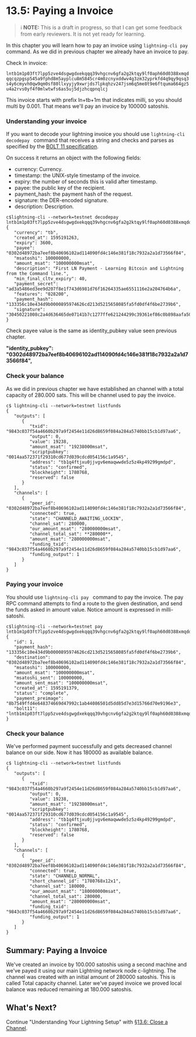 # 13.5: Paying a Invoice

> :information_source: **NOTE:** This is a draft in progress, so that I can get some feedback from early reviewers. It is not yet ready for learning.

In this chapter you will learn how to pay an invoice using `lightning-cli pay ` command.    As we did in previous chapter we already have an invoice to pay.  

Check ln invoice:

`lntb1m1p03ft7lpp5zve4dsgwgdxekqqq39vhgcnv6gfa2g2ktqy9lf0aph60d0388xmqdqqcqzpgsp545a9fphd8m5ayplcu8m5845cr4m0zcnyxddwv4g3zm32yprkfd4q9qy9qsq3s4y6cmyvh0qw9qm0sf80llxyyjy9xwrjds7lpkqhzv247jsm6q5me8t9e6ftquma664gz5u4a2rvs0yf4f0mlwtwfs6as5uj5djzhcqpnqlcj
`  

This invoice starts with prefix ln+tb+1m that indicates milli, so you should multi by 0.001.   That means we'll pay an invoice by 100000 satoshis.

### Understanding your invoice

If you want to decode your lightning invoice you should use `lightning-cli decodepay ` command that receives a string and checks and parses as specified by the [BOLT 11 specification](https://github.com/lightningnetwork/lightning-rfc/blob/master/11-payment-encoding.md).

On success it returns an object with the following fields:

* currency: Currency.
* timestamp: the UNIX-style timestamp of the invoice.
* expiry: the number of seconds this is valid after timestamp.
* payee: the public key of the recipient.
* payment_hash: the payment hash of the request.
* signature: the DER-encoded signature.
* description: Description.

```
c$lightning-cli --network=testnet decodepay lntb1m1p03ft7lpp5zve4dsgwgdxekqqq39vhgcnv6gfa2g2ktqy9lf0aph60d0388xmqdqqcqzpgsp545a9fphd8m5ayplcu8m5845cr4m0zcnyxddwv4g3zm32yprkfd4q9qy9qsq3s4y6cmyvh0qw9qm0sf80llxyyjy9xwrjds7lpkqhzv247jsm6q5me8t9e6ftquma664gz5u4a2rvs0yf4f0mlwtwfs6as5uj5djzhcqpnqlcj
{
   "currency": "tb",
   "created_at": 1595191263,
   "expiry": 3600,
   "payee": "0302d48972ba7eef8b40696102ad114090fd4c146e381f18c7932a2a1d73566f84",
   "msatoshi": 100000000,
   "amount_msat": "100000000msat",
   "description": "First LN Payment - Learning Bitcoin and Lightning from the Command line.",
   "min_final_cltv_expiry": 40,
   "payment_secret": "ad3a5486ed3ee9d207f8e1f743d6981d76f16264335ae6551116e2a204764b6a",
   "features": "028200",
   "payment_hash": "133356c10e434d9b0000895974626cd213d5215658085fa5fd0df4f6be2739b6",
   "signature": "30450221008c2a4d636465de07141b7c1277ffe621244299c39361ef86c0b898aafa50de8102204de4eb2e7495839beeb5540a9caf543641e44d52fdfdcb7261aec29c951b215f"
}
```
Check payee value is the same as identity_pubkey value seen previous chapter.

**"identity_pubkey": "0302d48972ba7eef8b40696102ad114090fd4c146e381f18c7932a2a1d73566f84",**

### Check your balance

As we did in previous chapter we have established an channel with a total capacity of 280.000 sats.   This will be channel used to pay the invoice.

```
c$ lightning-cli --network=testnet listfunds
{
   "outputs": [
      {
         "txid": "9843c037f54a4660b297a9f2454e11d26d8659f084a284a5740bb15cb1d97aa6",
         "output": 0,
         "value": 19238,
         "amount_msat": "19238000msat",
         "scriptpubkey": "0014aa572371f29310cd677d039cdcd054156c1a9545",
         "address": "tb1q4ftjxu0jjvgv6emaqwwde5z5z4kp49299gmdpd",
         "status": "confirmed",
         "blockheight": 1780768,
         "reserved": false
      }
   ],
   "channels": [
      {
         "peer_id": "0302d48972ba7eef8b40696102ad114090fd4c146e381f18c7932a2a1d73566f84",
         "connected": true,
         "state": "CHANNELD_AWAITING_LOCKIN",
         "channel_sat": 280000,
         "our_amount_msat": "280000000msat",
         "channel_total_sat": **280000**,
         "amount_msat": "280000000msat",
         "funding_txid": "9843c037f54a4660b297a9f2454e11d26d8659f084a284a5740bb15cb1d97aa6",
         "funding_output": 1
      }
   ]
}
```

### Paying your invoice

You should use `lightning-cli pay ` command to pay the invoice.  The pay RPC command attempts to find a route to the given destination, and send the funds asked in amount value.
Notice amount is expressed in milli-satoshi.

```
c$lightning-cli --network=testnet pay 
lntb1m1p03ft7lpp5zve4dsgwgdxekqqq39vhgcnv6gfa2g2ktqy9lf0aph60d0388xmqdqqcqzpgsp545a9fphd8m5ayplcu8m5845cr4m0zcnyxddwv4g3zm32yprkfd4q9qy9qsq3s4y6cmyvh0qw9qm0sf80llxyyjy9xwrjds7lpkqhzv247jsm6q5me8t9e6ftquma664gz5u4a2rvs0yf4f0mlwtwfs6as5uj5djzhcqpnqlcj
{
   "id": 1,
   "payment_hash": "133356c10e434d9b0000895974626cd213d5215658085fa5fd0df4f6be2739b6",
   "destination": "0302d48972ba7eef8b40696102ad114090fd4c146e381f18c7932a2a1d73566f84",
   "msatoshi": 100000000,
   "amount_msat": "100000000msat",
   "msatoshi_sent": 100000000,
   "amount_sent_msat": "100000000msat",
   "created_at": 1595191379,
   "status": "complete",
   "payment_preimage": "8b7549ffd4e648374669d47992c1ab44086501d5dd85d7e3d15766d70e9196e3",
   "bolt11": "lntb1m1p03ft7lpp5zve4dsgwgdxekqqq39vhgcnv6gfa2g2ktqy9lf0aph60d0388xmqdqqcqzpgsp545a9fphd8m5ayplcu8m5845cr4m0zcnyxddwv4g3zm32yprkfd4q9qy9qsq3s4y6cmyvh0qw9qm0sf80llxyyjy9xwrjds7lpkqhzv247jsm6q5me8t9e6ftquma664gz5u4a2rvs0yf4f0mlwtwfs6as5uj5djzhcqpnqlcj"
}
```

### Check your balance

We've performed payment successfully and gets decreased channel balance on our side.  Now it has 180000 as available balance.

```
c$ lightning-cli --network=testnet listfunds
{
   "outputs": [
      {
         "txid": "9843c037f54a4660b297a9f2454e11d26d8659f084a284a5740bb15cb1d97aa6",
         "output": 0,
         "value": 19238,
         "amount_msat": "19238000msat",
         "scriptpubkey": "0014aa572371f29310cd677d039cdcd054156c1a9545",
         "address": "tb1q4ftjxu0jjvgv6emaqwwde5z5z4kp49299gmdpd",
         "status": "confirmed",
         "blockheight": 1780768,
         "reserved": false
      }
   ],
   "channels": [
      {
         "peer_id": "0302d48972ba7eef8b40696102ad114090fd4c146e381f18c7932a2a1d73566f84",
         "connected": true,
         "state": "CHANNELD_NORMAL",
         "short_channel_id": "1780768x12x1",
         "channel_sat": 180000,
         "our_amount_msat": "180000000msat",
         "channel_total_sat": 280000,
         "amount_msat": "280000000msat",
         "funding_txid": "9843c037f54a4660b297a9f2454e11d26d8659f084a284a5740bb15cb1d97aa6",
         "funding_output": 1
      }
   ]
}
```

## Summary: Paying a Invoice

We've created an invoice by 100.000 satoshis using a second machine and we've payed it using our main Lightning network node c-lightning.  The channel was created with an initial amount of 280000 satoshis.   This is called Total capacity channel.  Later we've payed invoice we proved local balance was reduced remaining at 180.000 satoshis.

## What's Next?

Continue "Understanding Your Lightning Setup" with [§13.6: Close a Channel](13_6_Close_Channel.md).
